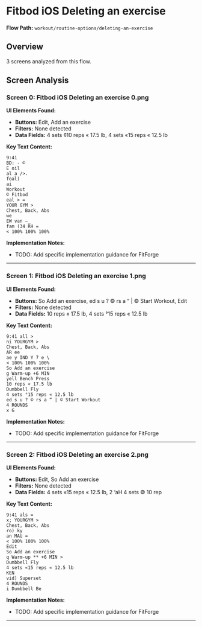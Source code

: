 # Fitbod iOS Deleting an exercise

**Flow Path:** `workout/routine-options/deleting-an-exercise`

## Overview
3 screens analyzed from this flow.

## Screen Analysis

### Screen 0: Fitbod iOS Deleting an exercise 0.png

**UI Elements Found:**
- **Buttons:** Edit, Add an exercise
- **Filters:** None detected  
- **Data Fields:** 4 sets ¢10 reps « 17.5 lb, 4 sets «15 reps « 12.5 lb

**Key Text Content:**
```
9:41
BD: - ©
E oil
al a />.
foal)
ai
Workout
© Fitbod
eal > =
YOUR GYM >
Chest, Back, Abs
we
EW van —_
fam (34 RH =
< 100% 100% 100%
```

**Implementation Notes:**
- TODO: Add specific implementation guidance for FitForge

---

### Screen 1: Fitbod iOS Deleting an exercise 1.png

**UI Elements Found:**
- **Buttons:** So Add an exercise, ed s u ? © rs a “ | © Start Workout, Edit
- **Filters:** None detected  
- **Data Fields:** 10 reps « 17.5 lb, 4 sets °15 reps « 12.5 lb

**Key Text Content:**
```
9:41 all >
ni YOURGYM >
Chest, Back, Abs
AR ee
ae y IND Y 7 e \
< 100% 100% 100%
So Add an exercise
g Warm-up +6 MIN
yell Bench Press
10 reps « 17.5 lb
Dumbbell Fly
4 sets °15 reps « 12.5 lb
ed s u ? © rs a “ | © Start Workout
4 ROUNDS
x G
```

**Implementation Notes:**
- TODO: Add specific implementation guidance for FitForge

---

### Screen 2: Fitbod iOS Deleting an exercise 2.png

**UI Elements Found:**
- **Buttons:** Edit, So Add an exercise
- **Filters:** None detected  
- **Data Fields:** 4 sets «15 reps « 12.5 lb, 2 ‘aH 4 sets © 10 rep

**Key Text Content:**
```
9:41 als =
x; YOURGYM >
Chest, Back, Abs
ro) ky
an MAU =
< 100% 100% 100%
Edit
So Add an exercise
q Warm-up ** +6 MIN >
Dumbbell Fly
4 sets «15 reps « 12.5 lb
KEN
vid) Superset
4 ROUNDS
i Dumbbell Be
```

**Implementation Notes:**
- TODO: Add specific implementation guidance for FitForge

---

